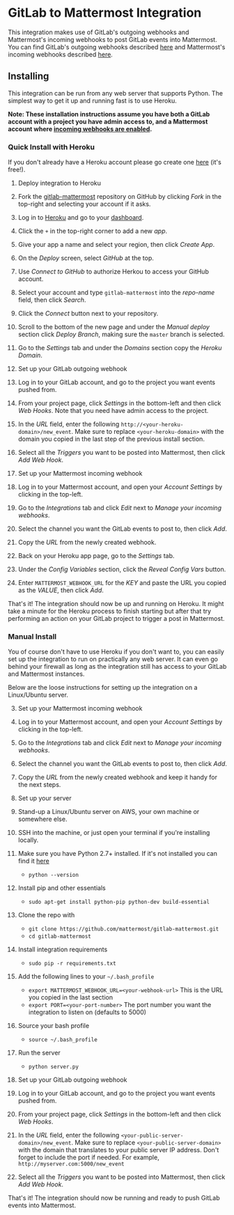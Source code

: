 # GitLab to Mattermost Integration

This integration makes use of GitLab's outgoing webhooks and Mattermost's incoming webhooks to post GitLab events into Mattermost. You can find GitLab's outgoing webhooks described [here](https://gitlab.com/gitlab-org/gitlab-ce/blob/master/doc/web_hooks/web_hooks.md) and Mattermost's incoming webhooks described [here](https://github.com/mattermost/platform/blob/master/doc/integrations/webhooks/Incoming-Webhooks.md).

## Installing

This integration can be run from any web server that supports Python. The simplest way to get it up and running fast is to use Heroku.

**Note: These installation instructions assume you have both a GitLab account with a project you have admin access to, and a Mattermost account where [incoming webhooks are enabled](https://github.com/mattermost/platform/blob/master/doc/integrations/webhooks/Incoming-Webhooks.md#enabling-incoming-webhooks).**


### Quick Install with Heroku

If you don't already have a Heroku account please go create one [here](https://www.heroku.com/) (it's free!).

1. Deploy integration to Heroku
 1. Fork the [gitlab-mattermost](https://github.com/mattermost/gitlab-mattermost) repository on GitHub by clicking _Fork_ in the top-right and selecting your account if it asks.
 1. Log in to [Heroku](https://www.heroku.com/) and go to your [dashboard](https://dashboard.heroku.com/apps).
 2. Click the `+` in the top-right corner to add a new _app_.
 3. Give your app a name and select your region, then click _Create App_.
 4. On the _Deploy_ screen, select _GitHub_ at the top.
 5. Use _Connect to GitHub_ to authorize Herkou to access your GitHub account.
 6. Select your account and type `gitlab-mattermost` into the _repo-name_ field, then click _Search_.
 7. Click the _Connect_ button next to your repository.
 8. Scroll to the bottom of the new page and under the _Manual deploy_ section click _Deploy Branch_, making sure the `master` branch is selected.
 9. Go to the _Settings_ tab and under the _Domains_ section copy the _Heroku Domain_.

2. Set up your GitLab outgoing webhook
 1. Log in to your GitLab account, and go to the project you want events pushed from.
 2. From your project page, click _Settings_ in the bottom-left and then click _Web Hooks_. Note that you need have admin access to the project.
 3. In the _URL_ field, enter the following `http://<your-heroku-domain>/new_event`. Make sure to replace `<your-heroku-domain>` with the domain you copied in the last step of the previous install section.
 4. Select all the _Triggers_ you want to be posted into Mattermost, then click _Add Web Hook_.

3. Set up your Mattermost incoming webhook
 1. Log in to your Mattermost account, and open your _Account Settings_ by clicking in the top-left.
 2. Go to the _Integrations_ tab and click _Edit_ next to _Manage your incoming webhooks_.
 3. Select the channel you want the GitLab events to post to, then click _Add_.
 4. Copy the _URL_ from the newly created webhook.
 5. Back on your Heroku app page, go to the _Settings_ tab.
 6. Under the _Config Variables_ section, click the _Reveal Config Vars_ button.
 7. Enter `MATTERMOST_WEBHOOK_URL` for the _KEY_ and paste the URL you copied as the _VALUE_, then click _Add_.

That's it! The integration should now be up and running on Heroku. It might take a minute for the Heroku process to finish starting but after that try performing an action on your GitLab project to trigger a post in Mattermost.

### Manual Install

You of course don't have to use Heroku if you don't want to, you can easily set up the integration to run on practically any web server. It can even go behind your firewall as long as the integration still has access to your GitLab and Mattermost instances.

Below are the loose instructions for setting up the integration on a Linux/Ubuntu server.

3. Set up your Mattermost incoming webhook
 1. Log in to your Mattermost account, and open your _Account Settings_ by clicking in the top-left.
 2. Go to the _Integrations_ tab and click _Edit_ next to _Manage your incoming webhooks_.
 3. Select the channel you want the GitLab events to post to, then click _Add_.
 4. Copy the _URL_ from the newly created webhook and keep it handy for the next steps.

1. Set up your server
 1. Stand-up a Linux/Ubuntu server on AWS, your own machine or somewhere else.
 1. SSH into the machine, or just open your terminal if you're installing locally.
 1. Make sure you have Python 2.7+ installed. If it's not installed you can find it [here](https://www.python.org/downloads/)
    - `python --version`
 2. Install pip and other essentials
    - `sudo apt-get install python-pip python-dev build-essential`
 3. Clone the repo with
    - `git clone https://github.com/mattermost/gitlab-mattermost.git`
    - `cd gitlab-mattermost`
 3. Install integration requirements
    - `sudo pip -r requirements.txt`
 4. Add the following lines to your `~/.bash_profile`
    - `export MATTERMOST_WEBHOOK_URL=<your-webhook-url>` This is the URL you copied in the last section
    - `export PORT=<your-port-number>` The port number you want the integration to listen on (defaults to 5000)
 5. Source your bash profile
    - `source ~/.bash_profile`
 5. Run the server
    - `python server.py`

2. Set up your GitLab outgoing webhook
 1. Log in to your GitLab account, and go to the project you want events pushed from.
 2. From your project page, click _Settings_ in the bottom-left and then click _Web Hooks_.
 3. In the _URL_ field, enter the following `<your-public-server-domain>/new_event`. Make sure to replace `<your-public-server-domain>` with the domain that translates to your public server IP address. Don't forget to include the port if needed. For example, `http://myserver.com:5000/new_event`
 4. Select all the _Triggers_ you want to be posted into Mattermost, then click _Add Web Hook_.

That's it! The integration should now be running and ready to push GitLab events into Mattermost.
